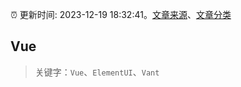 :alarm_clock: 更新时间: 2023-12-19 18:32:41。[文章来源](/README.md)、[文章分类](/TAGS.md)

## Vue


> 关键字：`Vue`、`ElementUI`、`Vant`



